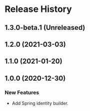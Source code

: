 # Release History

## 1.3.0-beta.1 (Unreleased)


## 1.2.0 (2021-03-03)


## 1.1.0 (2021-01-20)


## 1.0.0 (2020-12-30)
### New Features
- Add Spring identity builder. 
